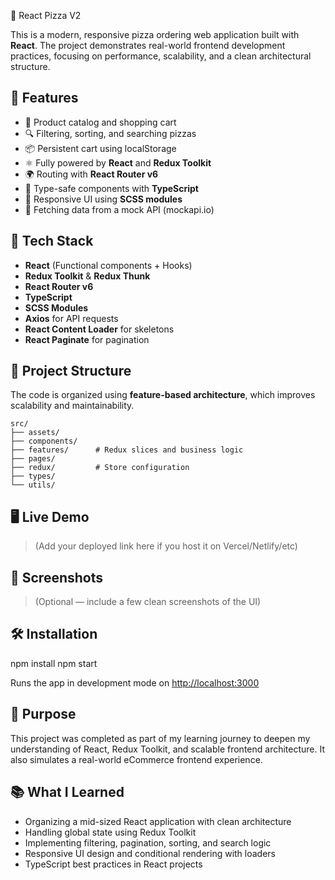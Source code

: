 🍕 React Pizza V2

This is a modern, responsive pizza ordering web application built with **React**. The project demonstrates real-world frontend development practices, focusing on performance, scalability, and a clean architectural structure.

## 🚀 Features

-   🛒 Product catalog and shopping cart
-   🔍 Filtering, sorting, and searching pizzas
-   📦 Persistent cart using localStorage
-   ⚛️ Fully powered by **React** and **Redux Toolkit**
-   🌍 Routing with **React Router v6**
-   🧱 Type-safe components with **TypeScript**
-   🎨 Responsive UI using **SCSS modules**
-   📡 Fetching data from a mock API (mockapi.io)

## 🧰 Tech Stack

-   **React** (Functional components + Hooks)
-   **Redux Toolkit** & **Redux Thunk**
-   **React Router v6**
-   **TypeScript**
-   **SCSS Modules**
-   **Axios** for API requests
-   **React Content Loader** for skeletons
-   **React Paginate** for pagination

## 📁 Project Structure

The code is organized using **feature-based architecture**, which improves scalability and maintainability.

```
src/
├── assets/
├── components/
├── features/      # Redux slices and business logic
├── pages/
├── redux/         # Store configuration
├── types/
└── utils/
```

## 🖥️ Live Demo

> (Add your deployed link here if you host it on Vercel/Netlify/etc)

## 📸 Screenshots

> (Optional — include a few clean screenshots of the UI)

## 🛠️ Installation

npm install
npm start

Runs the app in development mode on [http://localhost:3000](http://localhost:3000)

## 🎯 Purpose

This project was completed as part of my learning journey to deepen my understanding of React, Redux Toolkit, and scalable frontend architecture. It also simulates a real-world eCommerce frontend experience.

## 📚 What I Learned

-   Organizing a mid-sized React application with clean architecture
-   Handling global state using Redux Toolkit
-   Implementing filtering, pagination, sorting, and search logic
-   Responsive UI design and conditional rendering with loaders
-   TypeScript best practices in React projects
